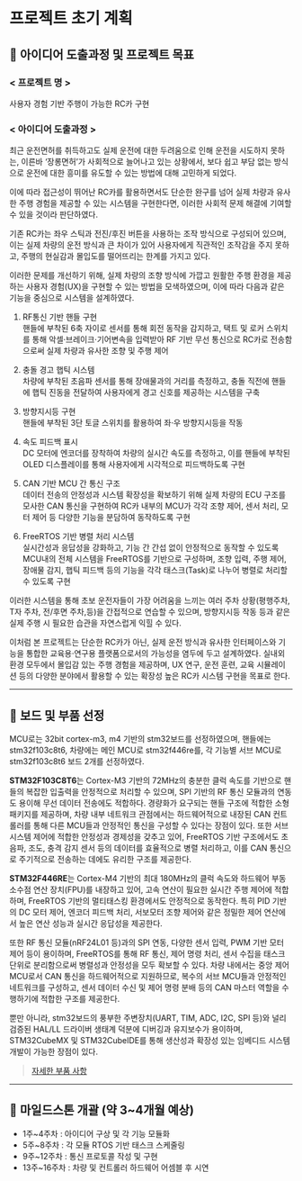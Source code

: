 # 프로젝트 초기 계획

## 🧠 아이디어 도출과정 및 프로젝트 목표

### < 프로젝트 명 >
사용자 경험 기반 주행이 가능한 RC카 구현 

### < 아이디어 도출과정 >
최근 운전면허를 취득하고도 실제 운전에 대한 두려움으로 인해 운전을 시도하지 못하는, 이른바 ‘장롱면허’가 사회적으로 늘어나고 있는 상황에서, 보다 쉽고 부담 없는 방식으로 운전에 대한 흥미를 유도할 수 있는 방법에 대해 고민하게 되었다.

이에 따라 접근성이 뛰어난 RC카를 활용하면서도 단순한 완구를 넘어 실제 차량과 유사한 주행 경험을 제공할 수 있는 시스템을 구현한다면, 이러한 사회적 문제 해결에 기여할 수 있을 것이라 판단하였다.

기존 RC카는 좌우 스틱과 전진/후진 버튼을 사용하는 조작 방식으로 구성되어 있으며, 이는 실제 차량의 운전 방식과 큰 차이가 있어 사용자에게 직관적인 조작감을 주지 못하고, 주행의 현실감과 몰입도를 떨어뜨리는 한계를 가지고 있다.

이러한 문제를 개선하기 위해, 실제 차량의 조향 방식에 가깝고 원활한 주행 환경을 제공하는 사용자 경험(UX)을 구현할 수 있는 방법을 모색하였으며, 이에 따라 다음과 같은 기능을 중심으로 시스템을 설계하였다. 

1. RF통신 기반 핸들 구현<br/>
핸들에 부착된 6축 자이로 센서를 통해 회전 동작을 감지하고, 택트 및 로커 스위치를 통해 악셀·브레이크·기어변속을 입력받아 RF 기반 무선 통신으로 RC카로 전송함으로써 실제 차량과 유사한 조향 및 주행 제어

2. 충돌 경고 햅틱 시스템<br/>
차량에 부착된 초음파 센서를 통해 장애물과의 거리를 측정하고, 충돌 직전에 핸들에 햅틱 진동을 전달하여 사용자에게 경고 신호를 제공하는 시스템을 구축

3. 방향지시등 구현<br/>
핸들에 부착된 3단 토글 스위치를 활용하여 좌·우 방향지시등을 작동

4. 속도 피드백 표시<br/>
DC 모터에 엔코더를 장착하여 차량의 실시간 속도를 측정하고, 이를 핸들에 부착된 OLED 디스플레이를 통해 사용자에게 시각적으로 피드백하도록 구현

5. CAN 기반 MCU 간 통신 구조<br/>
데이터 전송의 안정성과 시스템 확장성을 확보하기 위해 실제 차량의 ECU 구조를 모사한 CAN 통신을 구현하여 RC카 내부의 MCU가 각각 조향 제어, 센서 처리, 모터 제어 등 다양한 기능을 분담하여 동작하도록 구현

6. FreeRTOS 기반 병렬 처리 시스템<br/>
실시간성과 응답성을 강화하고, 기능 간 간섭 없이 안정적으로 동작할 수 있도록 MCU내의 전체 시스템을 FreeRTOS를 기반으로 구성하며, 조향 입력, 주행 제어, 장애물 감지, 햅틱 피드백 등의 기능을 각각 태스크(Task)로 나누어 병렬로 처리할 수 있도록 구현

이러한 시스템을 통해 초보 운전자들이 가장 어려움을 느끼는 여러 주차 상황(평행주차, T자 주차, 전/후면 주차,등)을 간접적으로 연습할 수 있으며, 방향지시등 작동 등과 같은 실제 주행 시 필요한 습관을 자연스럽게 익힐 수 있다.

이처럼 본 프로젝트는 단순한 RC카가 아닌, 실제 운전 방식과 유사한 인터페이스와 기능을 통합한 교육용·연구용 플랫폼으로서의 가능성을 염두에 두고 설계하였다. 실내외 환경 모두에서 몰입감 있는 주행 경험을 제공하며, UX 연구, 운전 훈련, 교육 시뮬레이션 등의 다양한 분야에서 활용할 수 있는 확장성 높은 RC카 시스템 구현을 목표로 한다.

---

## 🔩 보드 및 부품 선정
MCU로는 32bit cortex-m3, m4 기반의 stm32보드를 선정하였으며, 핸들에는 stm32f103c8t6, 차량에는 메인 MCU로 stm32f446re를, 각 기능별 서브 MCU로 stm32f103c8t6 보드 2개를 선정하였다.

**STM32F103C8T6**는 Cortex-M3 기반의 72MHz의 충분한 클럭 속도를 기반으로 핸들의 복잡한 입출력을 안정적으로 처리할 수 있으며, SPI 기반의 RF 통신 모듈과의 연동도 용이해 무선 데이터 전송에도 적합하다. 경량화가 요구되는 핸들 구조에 적합한 소형 패키지를 제공하며, 차량 내부 네트워크 관점에서는 하드웨어적으로 내장된 CAN 컨트롤러를 통해 다른 MCU들과 안정적인 통신을 구성할 수 있다는 장점이 있다. 또한 서브 시스템 제어에 적합한 안정성과 경제성을 갖추고 있어, FreeRTOS 기반 구조에서도 초음파, 조도, 충격 감지 센서 등의 데이터를 효율적으로 병렬 처리하고, 이를 CAN 통신으로 주기적으로 전송하는 데에도 유리한 구조를 제공한다.

**STM32F446RE**는 Cortex-M4 기반의 최대 180MHz의 클럭 속도와 하드웨어 부동소수점 연산 장치(FPU)를 내장하고 있어, 고속 연산이 필요한 실시간 주행 제어에 적합하며, FreeRTOS 기반의 멀티태스킹 환경에서도 안정적으로 동작한다. 특히 PID 기반의 DC 모터 제어, 엔코더 피드백 처리, 서보모터 조향 제어와 같은 정밀한 제어 연산에서 높은 연산 성능과 실시간 응답성을 제공한다.

또한 RF 통신 모듈(nRF24L01 등)과의 SPI 연동, 다양한 센서 입력, PWM 기반 모터 제어 등이 용이하며, FreeRTOS를 통해 RF 통신, 제어 명령 처리, 센서 수집을 태스크 단위로 분리함으로써 병렬성과 안정성을 모두 확보할 수 있다. 차량 내에서는 중앙 제어 MCU로서 CAN 통신을 하드웨어적으로 지원하므로, 복수의 서브 MCU들과 안정적인 네트워크를 구성하고, 센서 데이터 수신 및 제어 명령 분배 등의 CAN 마스터 역할을 수행하기에 적합한 구조를 제공한다.

뿐만 아니라, stm32보드의 풍부한 주변장치(UART, TIM, ADC, I2C, SPI 등)와 널리 검증된 HAL/LL 드라이버 생태계 덕분에 디버깅과 유지보수가 용이하며, STM32CubeMX 및 STM32CubeIDE를 통해 생산성과 확장성 있는 임베디드 시스템 개발이 가능한 장점이 있다.

> [자세한 부품 사항](../parts_list.md)

---

## 🚩 마일드스톤 개괄 (약 3~4개월 예상)
- 1주~4주차 : 아이디어 구상 및 각 기능 모듈화
- 5주~8주차 : 각 모듈 RTOS 기반 태스크 스케줄링
- 9주~12주차 : 통신 프로토콜 작성 및 구현
- 13주~16주차 : 차량 및 컨트롤러 하드웨어 어셈블 후 시연

